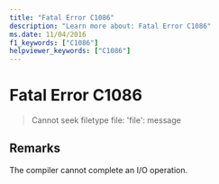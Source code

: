 ```yaml
---
title: "Fatal Error C1086"
description: "Learn more about: Fatal Error C1086"
ms.date: 11/04/2016
f1_keywords: ["C1086"]
helpviewer_keywords: ["C1086"]
---
```

# Fatal Error C1086

> Cannot seek filetype file: 'file': message

## Remarks

The compiler cannot complete an I/O operation.
